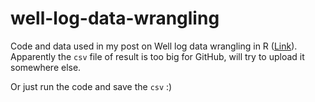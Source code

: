 # well-log-data-wrangling
Code and data used in my post on Well log data wrangling in R ([Link]()). Apparently the `csv` file of result is too big for GitHub, will try to upload it somewhere else.

Or just run the code and save the `csv` :)

